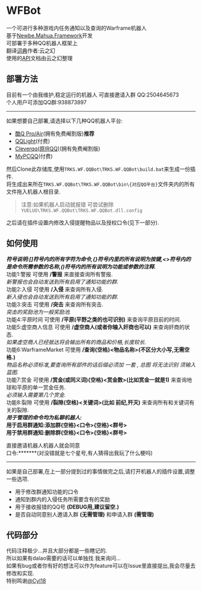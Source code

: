 # WFBot
一个可进行多种游戏内任务通知以及查询的Warframe机器人  
基于[Newbe.Mahua.Framework](https://github.com/newbe36524/Newbe.Mahua.Framework)开发  
可部署于多种QQ机器人框架上  
翻译[词典](https://github.com/Richasy/WFA_Lexicon)作者:云之幻  
使用的[API](https://blog.richasy.cn/2018/05/12/Warframe-Alerting-%E5%8F%AF%E5%85%AC%E5%BC%80API%E6%96%87%E6%A1%A3/)文档由云之幻整理
## 部署方法  
目前有一个由我维护,稳定运行的机器人 可直接邀请入群 QQ:2504645673   
个人用户可添加QQ群:938873897

----------

如果想要自己部署,请选择以下几种QQ机器人平台:  

- [酷Q Pro/Air](https://cqp.cc/)(拥有免费阉割版)**推荐**  
- [QQLight](https://www.52chat.cc/download.php)(付费)  
- [Cleverqq(原IRQQ)](https://www.cleverqq.cn/)(拥有免费阉割版)  
- [MyPCQQ](https://mypcqq.cc/)(付费)  

然后Clone此存储库,使用`TRKS.WF.QQBot\TRKS.WF.QQBot\build.bat`来生成一份插件.  
将生成出来所在`TRKS.WF.QQBot\TRKS.WF.QQBot\bin\{对应QQ平台}`文件夹内的所有文件拖入机器人根目录.  
> 注意:如果机器人启动就报错 可尝试删除`YUELUO\TRKS.WF.QQBot\TRKS.WF.QQBot.dll.config`  

之后请在插件设置内修改入侵提醒物品以及授权口令(见下一部分).

## 如何使用
***符号说明:[]符号内的所有字符为命令,{}符号内里的所有说明为按键,<>符号内的是命令所需参数的名称,()符号内的所有说明为功能或参数的注释.***  
功能1:警报 可使用 **/警报** 来直接查询所有警报.   
     *新警报也会自动发送到所有启用了通知功能的群.*  
功能2:入侵 可使用 **/入侵** 来查询所有入侵.   
    *新入侵也会自动发送到所有启用了通知功能的群.*  
功能3:突击 可使用 **/突击** 来查询所有突击.   
     *突击的奖励池为一般奖励池.*  
功能4:平原时间 可使用 **/平原(平野之类的也可识别)** 来查询平原目前的时间.  
功能5:虚空商人信息 可使用 **/虚空商人(或者你输入奸商也可以)** 来查询奸商的状态.  
     *如果虚空商人已经抵达将会输出所有的商品和价格,长度较长.*  
功能6:WarframeMarket 可使用 **/查询{空格}<物品名称>(不区分大小写,无需空格.)**  
     *物品名称必须标准,要查询所有部件的话后缀必须加 一套 , 总图 将无法识别 须输入 蓝图.*  
功能7:赏金 可使用 **/赏金(或同义词){空格}<赏金数>(比如赏金一就是1)** 来查询地球和平原的单一赏金任务.  
     *必须输入需要第几个赏金.*  
功能8:裂隙 可使用 **/裂隙{空格}<关键词>(比如 前纪,歼灭)** 来查询所有和关键词有关的裂隙.  
***用于管理的命令均为私聊机器人:***  
**用于启用群通知:添加群{空格}<口令>{空格}<群号>**  
**用于禁用群通知:删除群{空格}<口令>{空格}<群号>**

直接邀请机器人机器人就会同意  
口令:*******(对没错就是七个星号,有人猜得出我玩了什么梗吗)

----------
如果是自己部署,在上一部分提到过的事情做完之后,请打开机器人的插件设置,调整一些选项.  

- 用于修改群通知功能的口令
- 通知到群内的入侵任务所需要含有的奖励
- 用于接收报错的QQ号 **(DEBUG用,建议留空.)**
- 是否自动同意别人邀请入群 **(无需管理)** 和申请入群 **(需管理)**   


## 代码部分
代码注释极少...并且大部分都是一些瞎记的.  
所以如果有dalao需要的话可以单独找 我来询问...  
如果有bug或者你有好的想法可以作为feature可以在Issue里直接提出,我会尽量去修改和实现.  
特别鸣谢[@Cyl18](https://github.com/Cyl18)  